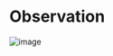 # Observation
![image](https://github.com/user-attachments/assets/2d5ebdd2-86d8-4659-9333-45a213633979)
